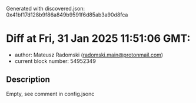 Generated with discovered.json: 0x41bf17d128b9f86a849b9591f6d85ab3a90d8fca

# Diff at Fri, 31 Jan 2025 11:51:06 GMT:

- author: Mateusz Radomski (<radomski.main@protonmail.com>)
- current block number: 54952349

## Description

Empty, see comment in config.jsonc
